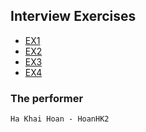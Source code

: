 ## Interview Exercises

- [EX1](EX1_MachineLearning)
- [EX2](EX2_TripletLoss)
- [EX3](EX3_DeepLearning)
- [EX4](EX4_PublicAPI)

### The performer

    Ha Khai Hoan - HoanHK2